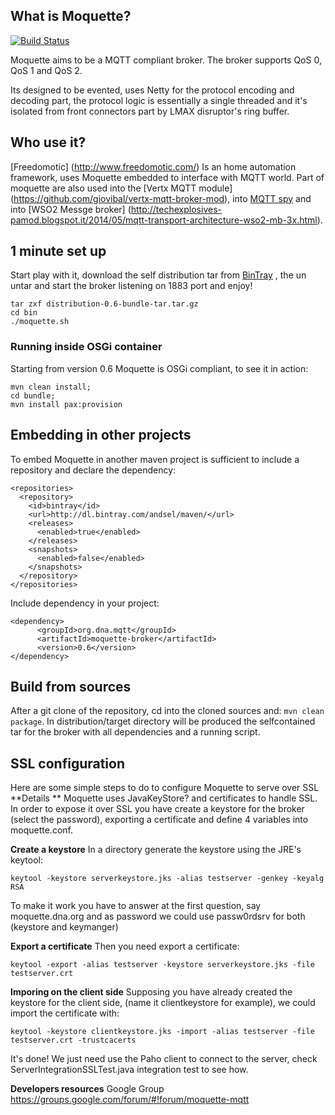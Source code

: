 

## What is Moquette?

[![Build Status](https://api.travis-ci.org/andsel/moquette.svg?branch=master)](https://travis-ci.org/andsel/moquette)

Moquette aims to be a MQTT compliant broker. The broker supports QoS 0, QoS 1 and QoS 2.

Its designed to be evented, uses Netty for the protocol encoding and decoding part, the protocol logic 
is essentially a single threaded and it's isolated from front connectors part by LMAX disruptor's ring buffer.
 
## Who use it?

[Freedomotic] (http://www.freedomotic.com/) Is an home automation framework, uses Moquette embedded to interface with MQTT world.
Part of moquette are also used into the [Vertx MQTT module] (https://github.com/giovibal/vertx-mqtt-broker-mod), into [MQTT spy](http://kamilfb.github.io/mqtt-spy/) 
and into [WSO2 Messge broker] (http://techexplosives-pamod.blogspot.it/2014/05/mqtt-transport-architecture-wso2-mb-3x.html).

## 1 minute set up
Start play with it, download the self distribution tar from [BinTray](http://dl.bintray.com/andsel/generic/distribution-0.6-bundle-tar.tar.gz) ,
the un untar and start the broker listening on 1883 port and enjoy! 
```
tar zxf distribution-0.6-bundle-tar.tar.gz
cd bin
./moquette.sh
```

### Running inside OSGi container

Starting from version 0.6 Moquette is OSGi compliant, to see it in action: 
```
mvn clean install;
cd bundle;
mvn install pax:provision
``` 

## Embedding in other projects
To embed Moquette in another maven project is sufficient to include a repository and declare the dependency: 

```
<repositories>
  <repository>
    <id>bintray</id>
    <url>http://dl.bintray.com/andsel/maven/</url>
    <releases>
      <enabled>true</enabled>
    </releases>
    <snapshots>
      <enabled>false</enabled>
    </snapshots>
  </repository>
</repositories>
```

Include dependency in your project: 

```
<dependency>
      <groupId>org.dna.mqtt</groupId>
      <artifactId>moquette-broker</artifactId>
      <version>0.6</version>
</dependency>
```

## Build from sources

After a git clone of the repository, cd into the cloned sources and: `mvn clean package`. 
In distribution/target directory will be produced the selfcontained tar for the broker with all dependencies and a running script. 


## SSL configuration
Here are some simple steps to do to configure Moquette to serve over SSL 
 **Details **
Moquette uses JavaKeyStore? and certificates to handle SSL. In order to expose it over SSL you have create a keystore for 
the broker (select the password), exporting a certificate and define 4 variables into moquette.conf.
 
 **Create a keystore**
 In a directory generate the keystore using the JRE's keytool: 
 ```
 keytool -keystore serverkeystore.jks -alias testserver -genkey -keyalg RSA
 ```
 
 To make it work you have to answer at the first question, say moquette.dna.org and as password we could use passw0rdsrv 
 for both (keystore and keymanger)
  
 **Export a certificate**
  Then you need export a certificate: 
  ```
  keytool -export -alias testserver -keystore serverkeystore.jks -file testserver.crt
  ```
  
  **Imporing on the client side**
  Supposing you have already created the keystore for the client side, (name it clientkeystore for example), we could import the certificate with: 
  ```
  keytool -keystore clientkeystore.jks -import -alias testserver -file testserver.crt -trustcacerts
  ```
  
  It's done! We just need use the Paho client to connect to the server, check ServerIntegrationSSLTest.java integration test to see how. 
  
  
  **Developers resources**
   Google Group https://groups.google.com/forum/#!forum/moquette-mqtt
  
